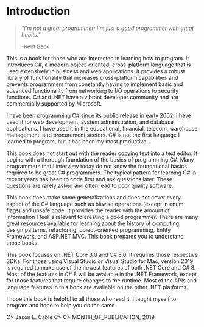 # Introduction

> _"I'm not a great programmer; I'm just a good programmer with great habits."_
> 
> -Kent Beck 

This is a book for those who are interested in learning how to program.  It introduces C#, a modern object-oriented, cross-platform language that is used extensively in business and web applications.  It provides a robust library of functionality that increases cross-platform capabilities and prevents programmers from constantly having to implement basic and advanced functionality from networking to I/O operations to security functions.  C# and .NET have a vibrant developer community and are commercially supported by Microsoft.

I have been programming C# since its public release in early 2002.  I have used it for web development, system administration, and database applications.  I have used it in the educational, financial, telecom, warehouse management, and procurement sectors.  C# is not the first language I learned to program, but it has been my most productive.  

This book does not start out with the reader copying text into a text editor.  It begins with a thorough foundation of the basics of programming C#.  Many programmers that I interview today do not know the foundational basics required to be great C# programmers.  The typical pattern for learning C# in recent years has been to code first and ask questions later.  These questions are rarely asked and often lead to poor quality software.

This book does make some generalizations and does not cover every aspect of the C# language such as bitwise operations \(except in enum flags\) and unsafe code.  It provides the reader with the amount of information I feel is relevant to creating a good programmer.  There are many great resources available for learning about the history of computing, design patterns, refactoring, object-oriented programming, Entity Framework, and ASP.NET MVC.  This book prepares you to understand those books.

This book focuses on .NET Core 3.0 and C# 8.0.  It requires those respective SDKs.  For those using Visual Studio or Visual Studio for Mac, version 2019 is required to make use of the newest features of both .NET Core and C# 8.  Most of the features in C# 8 will be available in the .NET Framework, except for those features that require changes to the runtime.  Most of the APIs and language features in this book are available on the other .NET platforms.

I hope this book is helpful to all those who read it.  I taught myself to program and hope to help you do the same.

C> Jason L. Cable
C>
C> MONTH_OF_PUBLICATION, 2019